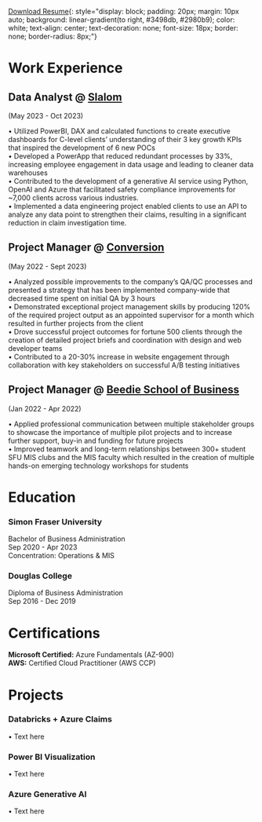 [Download Resume](files/GitHub_CAResume.docx){: style="display: block; padding: 20px; margin: 10px auto; background: linear-gradient(to right, #3498db, #2980b9); color: white; text-align: center; text-decoration: none; font-size: 18px; border: none; border-radius: 8px;"}

# Work Experience

## Data Analyst @ [Slalom](https://www.slalom.com/)  
(May 2023 - Oct 2023)  

• Utilized PowerBI, DAX and calculated functions to create executive dashboards for C-level clients’ understanding of their 3 key growth KPIs that inspired the development of 6 new POCs  
• Developed a PowerApp that reduced redundant processes by 33%, increasing employee engagement in data usage and leading to cleaner data warehouses  
• Contributed to the development of a generative AI service using Python, OpenAI and Azure that facilitated safety compliance improvements for ~7,000 clients across various industries.  
• Implemented a data engineering project enabled clients to use an API to analyze any data point to strengthen their claims, resulting in a significant reduction in claim investigation time.  

## Project Manager @ [Conversion](https://conversion.com/)  
(May 2022 - Sept 2023)  

• Analyzed possible improvements to the company’s QA/QC processes and presented a strategy that has been implemented company-wide that decreased time spent on initial QA by 3 hours  
• Demonstrated exceptional project management skills by producing 120% of the required project output as an appointed supervisor for a month which resulted in further projects from the client  
• Drove successful project outcomes for fortune 500 clients through the creation of detailed project briefs and coordination with design and web developer teams  
• Contributed to a 20-30% increase in website engagement through collaboration with key stakeholders on successful A/B testing initiatives  

## Project Manager @ [Beedie School of Business](https://beedie.sfu.ca/)  
(Jan 2022 - Apr 2022)

• Applied professional communication between multiple stakeholder groups to showcase the importance of multiple pilot projects and to increase further support, buy-in and funding for future projects  
• Improved teamwork and long-term relationships between 300+ student SFU MIS clubs and the MIS faculty which resulted in the creation of multiple hands-on emerging technology workshops for students  



# Education
### Simon Fraser University  
Bachelor of Business Administration  
Sep 2020 - Apr 2023  
Concentration: Operations & MIS  

### Douglas College  
Diploma of Business Administration  
Sep 2016 - Dec 2019  


# Certifications
**Microsoft Certified:** Azure Fundamentals (AZ-900)  
**AWS:** Certified Cloud Practitioner (AWS CCP)  


# Projects
### Databricks + Azure Claims  
• Text here
### Power BI Visualization  
• Text here
### Azure Generative AI  
• Text here